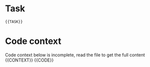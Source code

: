# Task
`{{TASK}}`

# Code context
Code context below is incomplete, read the file to get the full content
{{CONTEXT}}
{{CODE}}